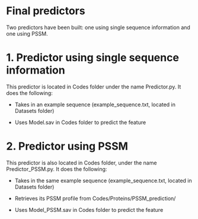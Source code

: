 # Final predictors

Two predictors have been built: one using single sequence information and one using PSSM.

# 1. Predictor using single sequence information

This predictor is located in Codes folder under the name Predictor.py. It does the following:

- Takes in an example sequence (example_sequence.txt, located in Datasets folder)

- Uses Model.sav in Codes folder to predict the feature

# 2. Predictor using PSSM

This predictor is also located in Codes folder, under the name Predictor_PSSM.py. It does the following:

- Takes in the same example sequence (example_sequence.txt, located in Datasets folder)

- Retrieves its PSSM profile from Codes/Proteins/PSSM_prediction/

- Uses Model_PSSM.sav in Codes folder to predict the feature
